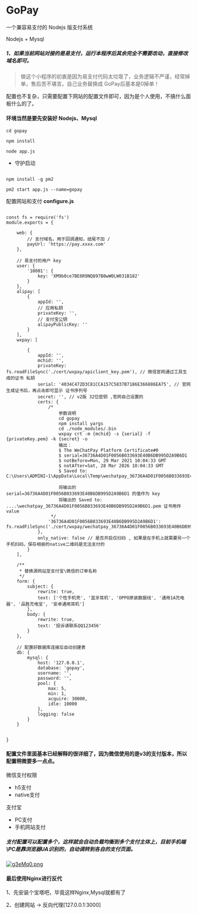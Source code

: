 # GoPay
一个兼容易支付的 Nodejs 版支付系统

Nodejs + Mysql

##### 1、如果当前网站对接的是易支付，运行本程序后其余完全不需要改动，直接修改域名即可。

> 做这个小程序的初衷是因为易支付代码太垃圾了，业务逻辑不严谨，经常掉单，售后苦不堪言。自己业务替换成 GoPay后基本是0掉单！

配置也不复杂，只需要配置下网站的配置文件即可，因为是个人使用，不搞什么面板什么的了。

#### 环境当然是要先安装好 Nodejs、Mysql

```shell script
cd gopay

npm install

node app.js
```
* 守护启动
```shell script

npm install -g pm2

pm2 start app.js --name=gopay

```

配置网站和支付 **configure.js**

```

const fs = require('fs')
module.exports = {

    web: {
        // 支付域名，用于回调通知，结尾不加 /
        payUrl: 'https://pay.xxxx.com'
    },
    
    // 易支付的用户 key
    user: {
        '10001': {
            key: 'XM9b0ce7BE6R9NQ897B0wW0LW031B182'
        }
    },
    alipay: [
        {
            appId: '',
            // 应用私钥
            privateKey: '',
            // 支付宝公钥
            alipayPublicKey: ''
        }
    ],
    wxpay: [

        {
            appId: '',
            mchid: '',
            privateKey: fs.readFileSync('./cert/wxpay/apiclient_key.pem'), // 微信官网通过工具生成的证书 私钥
            serial: '4034C472D3C81CCA157C5837B7186E366886EA75', // 官网生成证书后，再点击即可显示 证书序列号
            secret: '', // v2版 32位密钥 ,官网自己设置的
            certs: {
                /*
                    参数说明
                    cd gopay
                    npm install yargs
                    cd ./node_modules/.bin
                    wxpay crt -m {mchid} -s {serial} -f {privateKey.pem} -k {secret} -o
                    输出：
                    $ The WeChatPay Platform Certificate#0
                    $ serial=36736A4D01F0056B033693E40B6DB995D2A9B6D1
                    $ notBefore=Mon, 29 Mar 2021 10:04:33 GMT
                    $ notAfter=Sat, 28 Mar 2026 10:04:33 GMT
                    $ Saved to: C:\Users\ADMINI~1\AppData\Local\Temp\wechatpay_36736A4D01F0056B033693E40B6DB995D2A9B6DB.pem

                    将输出的 serial=36736A4D01F0056B033693E40B6DB995D2A9B6D1 的值作为 key
                    将输出的 Saved to: ....\wechatpay_36736A4D01F0056B033693E40B6DB995D2A9B6D1.pem 证书用作 value
                 */
                '36736A4D01F0056B033693E40B6DB995D2A9B6D1': fs.readFileSync('./cert/wxpay/wechatpay_36736A4D01F0056B033693E40B6DB995D2A9B6D1.pem'),
            },
            only_native: false // 是否开启仅扫码 , 如果是在手机上就需要另一个手机扫码，保存相册的native二维码是无法支付的
        }
    ],

    /**
     * 替换源网站至支付宝\微信的订单名称
     */
    form: {
        subject: {
            rewrite: true,
            text: ['个性手机壳', '蓝牙耳机', 'OPPO原装数据线', '通用1A充电器', '品胜充电宝', '安卓通用耳机']
        },
        body: {
            rewrite: true,
            text: '投诉请联系QQ123456'
        }
    },
    
    // 配置好数据库连接后自动创建表
    db: {
        mysql: {
            host: '127.0.0.1',
            database: 'gopay',
            username: '',
            password: '',
            pool: {
                max: 5,
                min: 1,
                acquire: 30000,
                idle: 10000
            },
            logging: false
        }
    }


}

```

#### 配置文件里面基本已经解释的很详细了，因为微信使用的是v3的支付版本，所以配置稍微要多一点点。

微信支付权限

- h5支付
- native支付

支付宝

- PC支付
- 手机网站支付

##### 支付配置可以配置多个，这样就会自动负载均衡到多个支付主体上，目前手机端\PC是靠浏览器UA识别的，自动调转到各自的支付页面。


[![g3eMq0.png](https://z3.ax1x.com/2021/05/07/g3eMq0.png)](https://imgtu.com/i/g3eMq0)


#### 最后使用Nginx进行反代

1、先安装个宝塔吧，毕竟这样Nginx,Mysql就都有了

2、创建网站 -> 反向代理[127.0.0.1:3000] 



